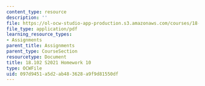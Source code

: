 ```yaml
---
content_type: resource
description: ''
file: https://ol-ocw-studio-app-production.s3.amazonaws.com/courses/18-102-introduction-to-functional-analysis-spring-2021/097d9451a5d2ab483628a9f9d81550df_MIT18_102s21_hw10.pdf
file_type: application/pdf
learning_resource_types:
- Assignments
parent_title: Assignments
parent_type: CourseSection
resourcetype: Document
title: 18.102 S2021 Homework 10
type: OCWFile
uid: 097d9451-a5d2-ab48-3628-a9f9d81550df
---
```

